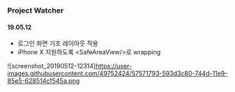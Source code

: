### Project Watcher

#### 19.05.12

- 로그인 화면 기초 레이아웃 적용
- iPhone X 지원하도록 \<SafeAreaView/>로 wrapping

![screenshot_20190512-12314]https://user-images.githubusercontent.com/49752424/57571793-593d3c80-744d-11e9-85e5-628514cf545a.png
